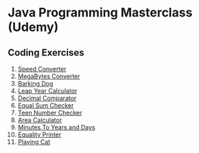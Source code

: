# Java Programming Masterclass (Udemy)

## Coding Exercises
1. [Speed Converter](/BasicJava/codingExercies/SpeedConverter)
2. [MegaBytes Converter](/BasicJava/codingExercies/MegaBytesConverter)
3. [Barking Dog]()
4. [Leap Year Calculator]()
5. [Decimal Comparator]()
6. [Equal Sum Checker]()
7. [Teen Number Checker]()
8. [Area Calculator]()
9. [Minutes To Years and Days]()
10. [Equality Printer]()
11. [Playing Cat]()